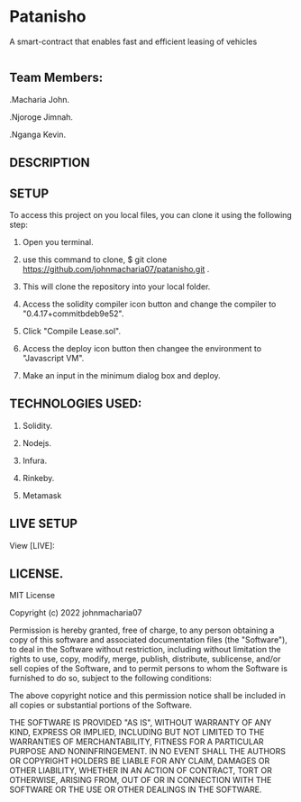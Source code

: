 # Patanisho

A smart-contract  that enables fast and efficient leasing of vehicles

<img src="https://cdn.dribbble.com/users/3886885/screenshots/14768618/media/cccea1f6246bf1f07f43e070f7a59af5.jpg?compress=1&resize=400x300&vertical=top" alt="">

## Team Members:

.Macharia John.

.Njoroge Jimnah.

.Nganga Kevin.


## DESCRIPTION



## SETUP

To access this project  on you local files, you can clone it using the following step:

1. Open you terminal.

2. use this command to clone, $ git clone https://github.com/johnmacharia07/patanisho.git .

3. This will clone the repository  into your local folder.

4. Access the solidity compiler icon button and change the compiler to "0.4.17+commitbdeb9e52".

5. Click "Compile Lease.sol".

6. Access the deploy icon button then changee the environment to "Javascript VM".

7. Make an input in the minimum dialog box and deploy.


## TECHNOLOGIES USED:

1. Solidity.

2. Nodejs.

3. Infura.

4. Rinkeby.

5. Metamask



    
## LIVE SETUP

View [LIVE]:

## LICENSE.

MIT License

Copyright (c) 2022 johnmacharia07

Permission is hereby granted, free of charge, to any person obtaining a copy of this software and associated documentation files (the "Software"), to deal in the Software without restriction, including without limitation the rights to use, copy, modify, merge, publish, distribute, sublicense, and/or sell copies of the Software, and to permit persons to whom the Software is furnished to do so, subject to the following conditions:

The above copyright notice and this permission notice shall be included in all copies or substantial portions of the Software.

THE SOFTWARE IS PROVIDED "AS IS", WITHOUT WARRANTY OF ANY KIND, EXPRESS OR IMPLIED, INCLUDING BUT NOT LIMITED TO THE WARRANTIES OF MERCHANTABILITY, FITNESS FOR A PARTICULAR PURPOSE AND NONINFRINGEMENT. IN NO EVENT SHALL THE AUTHORS OR COPYRIGHT HOLDERS BE LIABLE FOR ANY CLAIM, DAMAGES OR OTHER LIABILITY, WHETHER IN AN ACTION OF CONTRACT, TORT OR OTHERWISE, ARISING FROM, OUT OF OR IN CONNECTION WITH THE SOFTWARE OR THE USE OR OTHER DEALINGS IN THE SOFTWARE.

